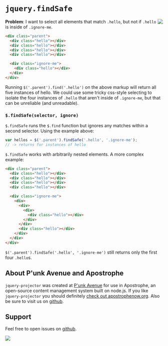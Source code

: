 # `jquery.findSafe`

<a href="http://apostrophenow.org/"><img src="https://raw.github.com/punkave/jquery-projector/master/logos/logo-box-madefor.png" align="right" /></a>

**Problem**: I want to select all elements that match `.hello`, but not if `.hello` is inside of `.ignore-me`.

```html
<div class="parent">
  <div class="hello"></div>
  <div class="hello"></div>
  <div class="hello"></div>
  <div class="hello"></div>

  <div class="ignore-me">
    <div class="hello"></div>
  </div>
</div>
```

Running `$('.parent').find('.hello')` on the above markup will return all five instances of hello. We could use some tricky css-style selecting to isolate the four instances of `.hello` that aren't inside of `.ignore-me`, but that can be unreliable (and unreadable).

### `$.findSafe(selector, ignore)`

`$.findSafe` runs the `$.find` function but ignores any matches within a second selector. Using the example above:

```javascript
var hellos = $('.parent').findSafe('.hello', '.ignore-me');
// -> returns for instances of hello
```

`$.findSafe` works with arbitrarily nested elements. A more complex example:

```html
<div class="parent">
  <div class="hello"></div>
  <div class="hello"></div>
  <div class="hello"></div>
  <div class="hello"></div>

  <div class="ignore-me">
    <div>
      <div>
        <div>
          <div class="hello"></div>
        </div>
      </div>
      <div class="hello"></div>
    </div>
  </div>
</div>
```

`$('.parent').findSafe('.hello', '.ignore-me')` still returns only the first four `.hello`s.

## About P'unk Avenue and Apostrophe

`jquery-projector` was created at [P'unk Avenue](http://punkave.com) for use in Apostrophe, an open-source content management system built on node.js. If you like `jquery-projector` you should definitely [check out apostrophenow.org](http://apostrophenow.org). Also be sure to visit us on [github](http://github.com/punkave).

## Support

Feel free to open issues on [github](http://github.com/punkave/jquery-projector).


<a href="http://punkave.com/"><img src="https://raw.github.com/punkave/jquery-projector/master/logos/logo-box-builtby.png" /></a>